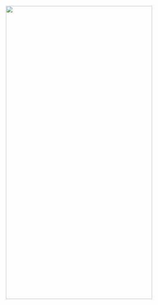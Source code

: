 <p align="center">
  <img width="400" height="800" src="https://github.com/Jinwoooooooo/2024-1-Mobile-App/blob/main/Chapter3/1/Screenshot_20240513_020332.png">
</p>


